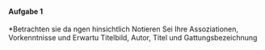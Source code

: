 #### Aufgabe 1
*Betrachten sie da ngen hinsichtlich Notieren Sei Ihre Assoziationen, Vorkenntnisse und Erwartu Titelbild, Autor, Titel und Gattungsbezeichnung
